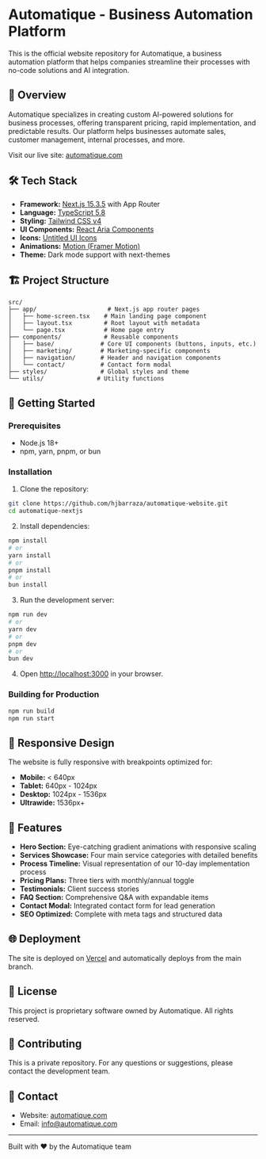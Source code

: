 # Automatique - Business Automation Platform

This is the official website repository for Automatique, a business automation platform that helps companies streamline their processes with no-code solutions and AI integration.

## 🚀 Overview

Automatique specializes in creating custom AI-powered solutions for business processes, offering transparent pricing, rapid implementation, and predictable results. Our platform helps businesses automate sales, customer management, internal processes, and more.

Visit our live site: [automatique.com](https://automatique.com)

## 🛠 Tech Stack

- **Framework:** [Next.js 15.3.5](https://nextjs.org/) with App Router
- **Language:** [TypeScript 5.8](https://www.typescriptlang.org/)
- **Styling:** [Tailwind CSS v4](https://tailwindcss.com/)
- **UI Components:** [React Aria Components](https://react-spectrum.adobe.com/react-aria/)
- **Icons:** [Untitled UI Icons](https://www.untitledui.com/icons)
- **Animations:** [Motion (Framer Motion)](https://motion.dev/)
- **Theme:** Dark mode support with next-themes

## 🏗 Project Structure

```
src/
├── app/                    # Next.js app router pages
│   ├── home-screen.tsx    # Main landing page component
│   ├── layout.tsx         # Root layout with metadata
│   └── page.tsx           # Home page entry
├── components/            # Reusable components
│   ├── base/             # Core UI components (buttons, inputs, etc.)
│   ├── marketing/        # Marketing-specific components
│   ├── navigation/       # Header and navigation components
│   └── contact/          # Contact form modal
├── styles/               # Global styles and theme
└── utils/               # Utility functions
```

## 🚀 Getting Started

### Prerequisites

- Node.js 18+ 
- npm, yarn, pnpm, or bun

### Installation

1. Clone the repository:
```bash
git clone https://github.com/hjbarraza/automatique-website.git
cd automatique-nextjs
```

2. Install dependencies:
```bash
npm install
# or
yarn install
# or
pnpm install
# or
bun install
```

3. Run the development server:
```bash
npm run dev
# or
yarn dev
# or
pnpm dev
# or
bun dev
```

4. Open [http://localhost:3000](http://localhost:3000) in your browser.

### Building for Production

```bash
npm run build
npm run start
```

## 📱 Responsive Design

The website is fully responsive with breakpoints optimized for:
- **Mobile:** < 640px
- **Tablet:** 640px - 1024px
- **Desktop:** 1024px - 1536px
- **Ultrawide:** 1536px+

## 🎨 Features

- **Hero Section:** Eye-catching gradient animations with responsive scaling
- **Services Showcase:** Four main service categories with detailed benefits
- **Process Timeline:** Visual representation of our 10-day implementation process
- **Pricing Plans:** Three tiers with monthly/annual toggle
- **Testimonials:** Client success stories
- **FAQ Section:** Comprehensive Q&A with expandable items
- **Contact Modal:** Integrated contact form for lead generation
- **SEO Optimized:** Complete with meta tags and structured data

## 🌐 Deployment

The site is deployed on [Vercel](https://vercel.com) and automatically deploys from the main branch.

## 📝 License

This project is proprietary software owned by Automatique. All rights reserved.

## 🤝 Contributing

This is a private repository. For any questions or suggestions, please contact the development team.

## 📧 Contact

- Website: [automatique.com](https://automatique.com)
- Email: info@automatique.com

---

Built with ❤️ by the Automatique team
